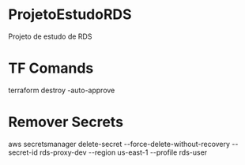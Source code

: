 # ProjetoEstudoRDS
Projeto de estudo de RDS

# TF Comands
terraform destroy -auto-approve

# Remover Secrets
aws secretsmanager delete-secret --force-delete-without-recovery --secret-id  rds-proxy-dev --region us-east-1 --profile rds-user